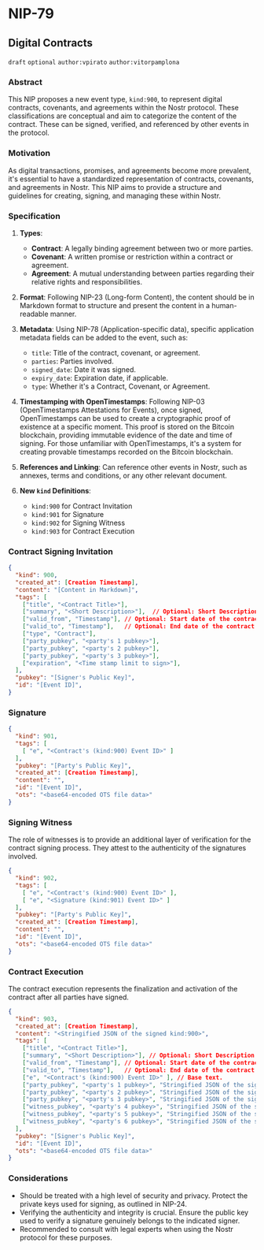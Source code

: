 NIP-79
======

Digital Contracts
-----------------

`draft` `optional` `author:vpirato` `author:vitorpamplona`

### Abstract

This NIP proposes a new event type, `kind:900`, to represent digital contracts, covenants, and agreements within the Nostr protocol. These classifications are conceptual and aim to categorize the content of the contract. These can be signed, verified, and referenced by other events in the protocol.

### Motivation

As digital transactions, promises, and agreements become more prevalent, it's essential to have a standardized representation of contracts, covenants, and agreements in Nostr. This NIP aims to provide a structure and guidelines for creating, signing, and managing these within Nostr.

### Specification

1. **Types**:
   - **Contract**: A legally binding agreement between two or more parties.
   - **Covenant**: A written promise or restriction within a contract or agreement.
   - **Agreement**: A mutual understanding between parties regarding their relative rights and responsibilities.

2. **Format**: Following NIP-23 (Long-form Content), the content should be in Markdown format to structure and present the content in a human-readable manner.

3. **Metadata**: Using NIP-78 (Application-specific data), specific application metadata fields can be added to the event, such as:
   - `title`: Title of the contract, covenant, or agreement.
   - `parties`: Parties involved.
   - `signed_date`: Date it was signed.
   - `expiry_date`: Expiration date, if applicable.
   - `type`: Whether it's a Contract, Covenant, or Agreement.

4. **Timestamping with OpenTimestamps**: Following NIP-03 (OpenTimestamps Attestations for Events), once signed, OpenTimestamps can be used to create a cryptographic proof of existence at a specific moment. This proof is stored on the Bitcoin blockchain, providing immutable evidence of the date and time of signing. For those unfamiliar with OpenTimestamps, it's a system for creating provable timestamps recorded on the Bitcoin blockchain.

5. **References and Linking**: Can reference other events in Nostr, such as annexes, terms and conditions, or any other relevant document.

6. **New `kind` Definitions**: 
   - `kind:900` for Contract Invitation
   - `kind:901` for Signature
   - `kind:902` for Signing Witness
   - `kind:903` for Contract Execution

### Contract Signing Invitation

```json
{
  "kind": 900,
  "created_at": [Creation Timestamp],
  "content": "[Content in Markdown]",
  "tags": [
    ["title", "<Contract Title>"],
    ["summary", "<Short Description>"],  // Optional: Short Description for preview
    ["valid_from", "Timestamp"], // Optional: Start date of the contract 
    ["valid_to", "Timestamp"],   // Optional: End date of the contract 
    ["type", "Contract"],
    ["party_pubkey", "<party's 1 pubkey>"],
    ["party_pubkey", "<party's 2 pubkey>"],
    ["party_pubkey", "<party's 3 pubkey>"],
    ["expiration", "<Time stamp limit to sign>"],
  ],
  "pubkey": "[Signer's Public Key]",
  "id": "[Event ID]",
}
```

### Signature

```json
{
  "kind": 901,
  "tags": [
    [ "e", "<Contract's (kind:900) Event ID>" ]
  ],
  "pubkey": "[Party's Public Key]",
  "created_at": [Creation Timestamp],
  "content": "",
  "id": "[Event ID]",
  "ots": "<base64-encoded OTS file data>"
}
```

### Signing Witness

The role of witnesses is to provide an additional layer of verification for the contract signing process. They attest to the authenticity of the signatures involved.

```json
{
  "kind": 902,
  "tags": [
    [ "e", "<Contract's (kind:900) Event ID>" ],
    [ "e", "<Signature (kind:901) Event ID>" ]
  ],
  "pubkey": "[Party's Public Key]",
  "created_at": [Creation Timestamp],
  "content": "",
  "id": "[Event ID]",
  "ots": "<base64-encoded OTS file data>"
}
```

### Contract Execution

The contract execution represents the finalization and activation of the contract after all parties have signed.

```json
{
  "kind": 903,
  "created_at": [Creation Timestamp],
  "content": "<Stringified JSON of the signed kind:900>",
  "tags": [
    ["title", "<Contract Title>"],
    ["summary", "<Short Description>"], // Optional: Short Description for preview
    ["valid_from", "Timestamp"], // Optional: Start date of the contract 
    ["valid_to", "Timestamp"],   // Optional: End date of the contract 
    ["e", "<Contract's (kind:900) Event ID>" ], // Base text. 
    ["party_pubkey", "<party's 1 pubkey>", "Stringified JSON of the signed kind:901"],
    ["party_pubkey", "<party's 2 pubkey>", "Stringified JSON of the signed kind:901"],
    ["party_pubkey", "<party's 3 pubkey>", "Stringified JSON of the signed kind:901"],
    ["witness_pubkey", "<party's 4 pubkey>", "Stringified JSON of the signed kind:902"],
    ["witness_pubkey", "<party's 5 pubkey>", "Stringified JSON of the signed kind:902"],
    ["witness_pubkey", "<party's 6 pubkey>", "Stringified JSON of the signed kind:902"]
  ],
  "pubkey": "[Signer's Public Key]",
  "id": "[Event ID]",
  "ots": "<base64-encoded OTS file data>"
}
```

### Considerations

- Should be treated with a high level of security and privacy. Protect the private keys used for signing, as outlined in NIP-24.
- Verifying the authenticity and integrity is crucial. Ensure the public key used to verify a signature genuinely belongs to the indicated signer.
- Recommended to consult with legal experts when using the Nostr protocol for these purposes.
